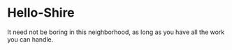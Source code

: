 # Hello-Shire
It need not be boring in this neighborhood, as long as you have all the work you can handle.
